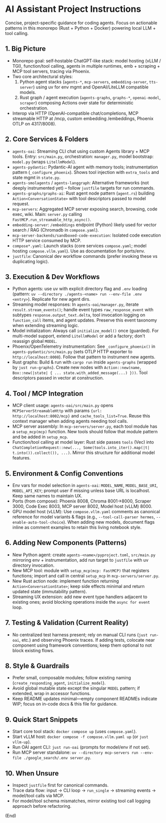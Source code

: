 # AI Assistant Project Instructions

Concise, project-specific guidance for coding agents. Focus on actionable patterns in this monorepo (Rust + Python + Docker) powering local LLM + tool calling.

## 1. Big Picture
- Monorepo goal: self‑hostable ChatGPT‑like stack: model hosting (vLLM / TGI), function/tool calling, agents in multiple runtimes, emb + scraping + MCP tool servers, tracing via Phoenix.
- Two core architectural styles:
  1. Python agent stacks (`agents-*`, `mcp-servers`, `embedding-server`, `tts-server`) using uv for env mgmt and OpenAI/LiteLLM compatible models.
  2. Rust graph / agent execution (`agents-graphs`, `graphs-*`, `openai-model`, `scraper`) composing Actions over state for deterministic orchestration.
- Interop via HTTP (OpenAI-compatible chat/completions, MCP streamable HTTP at /mcp, custom embedding /embeddings, Phoenix OTLP on 4317/8008).

## 2. Core Services & Folders
- `agents-oai`: Streaming CLI chat using custom Agents library + MCP tools. Entry: `src/main.py`, orchestration: `manager.py`, model bootstrap: `model.py` (wraps `LitellmModel`).
- `agents-pydantic`: Pydantic-AI agent with memory tools; instrumentation pattern (`_configure_phoenix`). Shows tool injection with `extra_tools` and state mgmt in `state.py`.
- `agents-smolagents` / `agents-langgraph`: Alternative frameworks (not deeply instrumented yet) – follow `justfile` targets for run commands.
- `agents-graphs/graphs-ai`: Rust agent node pattern (`agent.rs`) building `Action<ConversationState>` with tool descriptors passed to model request.
- `mcp-servers`: Aggregated MCP server exposing search, browsing, code exec, wiki. Main: `server.py` calling `FastMCP.run_streamable_http_async()`.
- `embedding-server`: `/embeddings` endpoint (Python) likely used for vector search / RAG (Chromadb in `compose.yaml`).
- `mcp-server-backends/sandboxed-code-execution`: Isolated code execution HTTP service consumed by MCP.
- `compose*.yaml`: Launch stacks (core services `compose.yaml`; model hosting `compose.vllm.yaml`). Use as documentation for ports/env.
- `justfile`: Canonical dev workflow commands (prefer invoking these vs duplicating logic).

## 3. Execution & Dev Workflows
- Python agents: use uv with explicit directory flag and `.env` loading (pattern: `uv --directory ./agents-<name> run --env-file .env <entry>`). Replicate for new agent dirs.
- Streaming model responses: In `agents-oai/manager.py`, iterate `result.stream_events()`; handle event types `raw_response_event` with subtypes `response.output_text.delta`, tool invocation logging on `function_call` items, and agent updates. Preserve this event taxonomy when extending streaming logic.
- Model initialization: Always call `initialize_model()` once (guarded). For multi-model support, extend `LitellmModel` or add a factory; don't reassign global `MODEL`.
- Phoenix/OpenTelemetry instrumentation: See `_configure_phoenix()` in `agents-pydantic/src/main.py` (sets OTLP HTTP exporter to `http://localhost:8008`). Follow that pattern to instrument new agents.
- Rust graphs: Build & run with `cargo run` inside `agents-graphs` (wrapped by `just run-graphs`). Create new nodes with `Action::new(name, Box::new(|state| { ... state.with_added_message(...) }))`. Tool descriptors passed in vector at construction.

## 4. Tool / MCP Integration
- MCP client usage: `agents-oai/src/main.py` opens `MCPServerStreamableHttp` with params `{url: http://localhost:8002/mcp}` and `cache_tools_list=True`. Reuse this context manager when adding agents needing tool calls.
- MCP server assembly: In `mcp-servers/server.py`, each tool module has a `setup_mcp(mcp)` function. New tools should follow that module pattern and be added in `setup_mcp`.
- Function/tool calling at model layer: Rust side passes `tools` (Vec<ToolDescription>) into `ChatCompletionRequest::new(..., Some(tools.into_iter().map(|t| t.into()).collect()), ...)`. Mirror this structure for additional model features.

## 5. Environment & Config Conventions
- Env vars for model selection in `agents-oai`: `MODEL_NAME`, `MODEL_BASE_URI`, `MODEL_API_KEY`; prompt user if missing unless base URL is localhost. Keep same names to maintain UX.
- Ports (from compose): Phoenix 8008, Chroma 8001->8000, Scraper 3000, Code Exec 8003, MCP server 8002, Model host (vLLM) 8000.
- GPU model host (vLLM): Use `compose.vllm.yaml` comments as canonical reference for model variants & flags (e.g., `--tool-call-parser hermes`, `--enable-auto-tool-choice`). When adding new models, document flags inline as comment examples to retain this living notebook style.

## 6. Adding New Components (Patterns)
- New Python agent: create `agents-<name>/pyproject.toml`, `src/main.py` mirroring env + instrumentation, add run target to `justfile` with uv directory invocation.
- New MCP tool: module with `setup_mcp(mcp: FastMCP)` that registers functions; import and call in central `setup_mcp` in `mcp-servers/server.py`.
- New Rust action node: implement function returning `Action<ConversationState>`; keep side effects minimal and return updated state (immutability pattern).
- Streaming UX extension: add new event type handlers adjacent to existing ones; avoid blocking operations inside the `async for event` loop.

## 7. Testing & Validation (Current Reality)
- No centralized test harness present; rely on manual CLI runs (`just run-oai`, etc.) and observing Phoenix traces. If adding tests, colocate near component using framework conventions; keep them optional to not block existing flows.

## 8. Style & Guardrails
- Prefer small, composable modules; follow existing naming (`create_responding_agent`, `initialize_model`).
- Avoid global mutable state except the singular `MODEL` pattern; if extended, wrap in accessor functions.
- Keep README updates minimal—empty component READMEs indicate WIP; focus on in-code docs & this file for guidance.

## 9. Quick Start Snippets
- Start core tool stack: `docker compose up` (uses `compose.yaml`).
- Start vLLM host: `docker compose -f compose.vllm.yaml up` (or `just vllm-up`).
- Run OAI agent CLI: `just run-oai` (prompts for model/env if not set).
- Run MCP server standalone: `uv --directory mcp-servers run --env-file ./google_search/.env server.py`.

## 10. When Unsure
- Inspect `justfile` first for canonical commands.
- Trace data flow: input -> CLI loop -> `run_single` -> streaming events -> model/tool calls via MCP.
- For model/tool schema mismatches, mirror existing tool call logging approach before refactoring.

(End)
